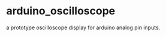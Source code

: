 arduino_oscilloscope
====================

a prototype oscilloscope display for arduino analog pin inputs.
